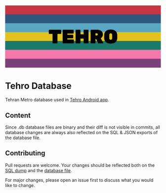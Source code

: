 ![Tehro Banner](https://github.com/yasandev/tehro-branding/raw/main/PROMO.png)

# Tehro Database

Tehran Metro database used in [Tehro Android app](https://github.com/yasandev/tehro-android).

## Content

Since .db database files are binary and their diff is not visible in commits, all database changes are always also reflected on the SQL & JSON exports of the database file.

## Contributing

Pull requests are welcome. Your changes should be reflected both on the [SQL dump](https://github.com/yasandev/tehro-database/blob/main/tehro.sql) and the [database file](https://github.com/yasandev/tehro-database/blob/main/tehro.db).

For major changes, please open an issue first to discuss what you would like to change.
